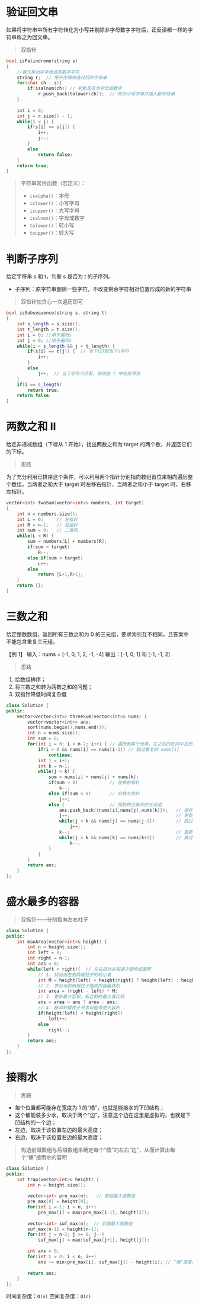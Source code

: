 # 验证回文串

如果将字符串中所有字符转化为小写并剔除非字母数字字符后，正反读都一样的字符串称之为回文串。

> 双指针

```c++
bool isPalindrome(string s)
{
    //首先移出非字母或非数字字符
    string r;  // 用于存储筛选过后的字符串
    for(char ch : s){
        if(isalnum(ch)) // 判断是否为字母或数字
            r.push_back(tolower(ch));  // 转为小写字母并插入新字符串
    }
    
    int i = 0;
    int j = r.size() - 1;
    while(i < j) {
        if(s[i] == s[j]) {
            i++;
            j--;
        }
        else
            return false;
    }
    return true;
}
```

> 字符串常用函数（宏定义）：
>
> * `isalpha()`：字母
> * `islower()`：小写字母
> * `isupper()`：大写字母
> * `isalnum()`：字母或数字
> * `tolower()`：转小写
> * `toupper()`：转大写



# 判断子序列

给定字符串 s 和 t，判断 s 是否为 t 的子序列。

* 子序列：原字符串删除一些字符，不改变剩余字符相对位置形成的新的字符串

> 双指针加贪心一次遍历即可

```c++
bool isSubsequence(string s, string t)
{
    int s_length = s.size();
    int t_length = t.size();
    int i = 0; //用于遍历s
    int j = 0; //用于遍历t
    while(i < s_length && j < t_length) {
        if(s[i] == t[j]) {  // 当下t匹配当下s字符
            i++;
        }
        else
            j++;  // 当下字符不匹配，继续在 t 中向后寻找
    }
    if(i == s_length)
        return true;
    return false;
}
```



# 两数之和 II

给定非递减数组（下标从 1 开始），找出两数之和为 target 的两个数，并返回它们的下标。

> 思路

为了充分利用已排序这个条件，可以利用两个指针分别指向数组首位来相向遍历整个数组。当两者之和大于 target 时左移右指针，当两者之和小于 target 时，右移左指针。

```c++
vector<int> twoSum(vector<int>& numbers, int target)
{
    int n = numbers.size();
    int L = 0;     // 左指针
    int R = n-1;   // 右指针
    int sum = 0;   // 二者和
    while(L < R) {
        sum = numbers[L] + numbers[R];
        if(sum > target)
            R--;
        else if(sum < target)
            L++;
        else
            return {L+1,R+1};
    }
    return {};
}
```





# 三数之和

给定整数数组，返回所有三数之和为 0 的三元组，要求索引互不相同，且答案中不能包含重复三元组。

【例 1】
输入：nums = [-1, 0, 1, 2, -1, -4]
输出：[-1, 0, 1] 和 [-1, -1, 2]

>思路

1. 给数组排序；
2. 将三数之和转为两数之和的问题；
3. 双指针降低时间复杂度

```c++
class Solution {
public:
    vector<vector<int>> threeSum(vector<int>& nums) {
        vector<vector<int>> ans;
        sort(nums.begin(),nums.end());
        int n = nums.size();
        int sum = 0;
        for(int i = 0; i < n-2; i++) { // 遍历到某个元素，在之后的区间中找到满足条件的另外两个数
            if(i > 0 && nums[i] == nums[i-1]) // 跳过重复的 nums[i]
                continue;
            int j = i+1;
            int k = n-1;
            while(j < k) {
                sum = nums[i] + nums[j] + nums[k];
                if(sum > 0)            // 左移右指针
                    k--;
                else if(sum < 0)       // 右移左指针
                    j++;
                else {                 // 找到符合条件的三元组
                    ans.push_back({nums[i],nums[j],nums[k]});   // 保存结果
                    j++;                                        // 更新左指针
                    while(j < k && nums[j] == nums[j-1])        // 跳过 nums[j] 重复元素
                        j++;
                    k--;                                        // 更新左指针
                    while(j < k && nums[k] == nums[k+1])        // 跳过 nums[k] 重复元素
                        k--;
                }
            }
        }
        return ans;
    }
};
```



# 盛水最多的容器

> 双指针——分别指向左右柱子

```c++
class Solution {
public:
    int maxArea(vector<int>& height) {
        int n = height.size();
		int left = 0;
        int right = n-1;
        int ans = 0;
        while(left < right){  // 左右指针未相遇才能构成面积
            // 1. 找出出左右两根柱子的较小者
            int M = height[left] < height[right] ? height[left] : height[right];
            // 2. 求出当前两根柱子围成的容器体积
            int area = (right - left) * M;
            // 3. 更新最大容积，和之前的最大值比较
            ans = area > ans ? area : ans;
            // 4. 移动较矮柱子寻求可能得更大容积
            if(height[left] < height[right])  
                left++;
            else
                right--;
        }
        return ans;
    }
};
```



# 接雨水

> 思路

* 每个位置都可能存在宽度为 1 的“桶”，也就是能接水的下凹结构；
* 这个桶能装多少水，取决于两个“边”，注意这个边在这里是虚拟的，也就是下凹结构的一个边；
* 左边，取决于该位置左边的最大高度；
* 右边，取决于该位置右边的最大高度；

>构造前缀数组与后缀数组来确定每个“桶”的左右“边”，从而计算出每个“桶”接雨水的容积

```c++
class Solution {
public:
    int trap(vector<int>& height) {
		int n = height.size();
        
        vector<int> pre_max(n);   // 前缀最大值数组        
        pre_max[0] = height[0];
        for(int i = 1; i < n; i++)
            pre_max[i] = max(pre_max[i-1], height[i]);
        
        vector<int> suf_max(n);  // 后缀最大值数组
        suf_max[n-1] = height[n-1];
        for(int j = n-2; j >= 0; j--)
            suf_max[j] = max(suf_max[j+1], height[j]);
        
        int ans = 0;
        for(int i = 0; i < n; i++)
            ans += min(pre_max[i], suf_max[j]) - height[i]; // “桶”高度即容积
        
        return ans;
    }
};
```

时间复杂度：`O(n)`
空间复杂度：`O(n)`